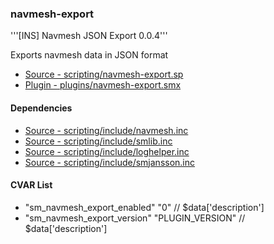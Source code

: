 ### navmesh-export
'''[INS] Navmesh JSON Export 0.0.4'''

Exports navmesh data in JSON format

 * [Source - scripting/navmesh-export.sp](https://github.com/jaredballou/insurgency-sourcemod/blob/master/scripting/navmesh-export.sp?raw=true)
 * [Plugin - plugins/navmesh-export.smx](https://github.com/jaredballou/insurgency-sourcemod/blob/master/plugins/navmesh-export.smx?raw=true)

#### Dependencies
 * [Source - scripting/include/navmesh.inc](https://github.com/jaredballou/insurgency-sourcemod/blob/master/scripting/include/navmesh.inc?raw=true)
 * [Source - scripting/include/smlib.inc](https://github.com/jaredballou/insurgency-sourcemod/blob/master/scripting/include/smlib.inc?raw=true)
 * [Source - scripting/include/loghelper.inc](https://github.com/jaredballou/insurgency-sourcemod/blob/master/scripting/include/loghelper.inc?raw=true)
 * [Source - scripting/include/smjansson.inc](https://github.com/jaredballou/insurgency-sourcemod/blob/master/scripting/include/smjansson.inc?raw=true)
#### CVAR List
 * "sm_navmesh_export_enabled" "0" // $data['description']
 * "sm_navmesh_export_version" "PLUGIN_VERSION" // $data['description']
